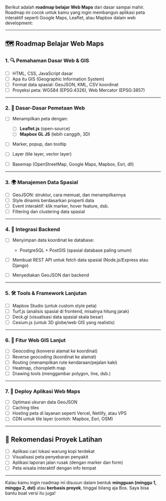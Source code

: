Berikut adalah **roadmap belajar Web Maps** dari dasar sampai mahir. Roadmap ini cocok untuk kamu yang ingin membangun aplikasi peta interaktif seperti Google Maps, Leaflet, atau Mapbox dalam web development:

---

## 🗺️ **Roadmap Belajar Web Maps**

### 1. 🔍 **Pemahaman Dasar Web & GIS**

* [ ] HTML, CSS, JavaScript dasar
* [ ] Apa itu GIS (Geographic Information System)
* [ ] Format data spasial: GeoJSON, KML, CSV koordinat
* [ ] Proyeksi peta: WGS84 (EPSG:4326), Web Mercator (EPSG:3857)

---

### 2. 🧩 **Dasar-Dasar Pemetaan Web**

* [ ] Menampilkan peta dengan:

  * [ ] **Leaflet.js** (open-source)
  * [ ] **Mapbox GL JS** (lebih canggih, 3D)
* [ ] Marker, popup, dan tooltip
* [ ] Layer (tile layer, vector layer)
* [ ] Basemap (OpenStreetMap, Google Maps, Mapbox, Esri, dll)

---

### 3. 🌍 **Manajemen Data Spasial**

* [ ] GeoJSON: struktur, cara memuat, dan menampilkannya
* [ ] Style dinamis berdasarkan properti data
* [ ] Event interaktif: klik marker, hover feature, dsb.
* [ ] Filtering dan clustering data spasial

---

### 4. 🧠 **Integrasi Backend**

* [ ] Menyimpan data koordinat ke database:

  * PostgreSQL + PostGIS (spasial database paling umum)
* [ ] Membuat REST API untuk fetch data spasial (Node.js/Express atau Django)
* [ ] Menyediakan GeoJSON dari backend

---

### 5. 🛠️ **Tools & Framework Lanjutan**

* [ ] Mapbox Studio (untuk custom style peta)
* [ ] Turf.js (analisis spasial di frontend, misalnya hitung jarak)
* [ ] Deck.gl (visualisasi data spasial skala besar)
* [ ] Cesium.js (untuk 3D globe/web GIS yang realistis)

---

### 6. 🔐 **Fitur Web GIS Lanjut**

* [ ] Geocoding (konversi alamat ke koordinat)
* [ ] Reverse geocoding (koordinat ke alamat)
* [ ] Routing (menampilkan rute kendaraan/pejalan kaki)
* [ ] Heatmap, choropleth map
* [ ] Drawing tools (menggambar polygon, line, dsb.)

---

### 7. 🚀 **Deploy Aplikasi Web Maps**

* [ ] Optimasi ukuran data GeoJSON
* [ ] Caching tiles
* [ ] Hosting peta di layanan seperti Vercel, Netlify, atau VPS
* [ ] CDN untuk tile layer (contoh: Mapbox, Esri, OSM)

---

## 🧪 Rekomendasi Proyek Latihan

* [ ] Aplikasi cari lokasi warung kopi terdekat
* [ ] Visualisasi peta penyebaran penyakit
* [ ] Aplikasi laporan jalan rusak (dengan marker dan form)
* [ ] Peta wisata interaktif dengan info tempat

---

Kalau kamu ingin roadmap ini disusun dalam bentuk **mingguan (minggu 1, minggu 2, dst)** atau **berbasis proyek**, tinggal bilang aja Bos. Saya bisa bantu buat versi itu juga!
